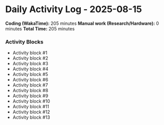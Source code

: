 # Daily Activity Log - 2025-08-15

**Coding (WakaTime):** 205 minutes
**Manual work (Research/Hardware):** 0 minutes
**Total Time:** 205 minutes

### Activity Blocks
- Activity block #1
- Activity block #2
- Activity block #3
- Activity block #4
- Activity block #5
- Activity block #6
- Activity block #7
- Activity block #8
- Activity block #9
- Activity block #10
- Activity block #11
- Activity block #12
- Activity block #13
